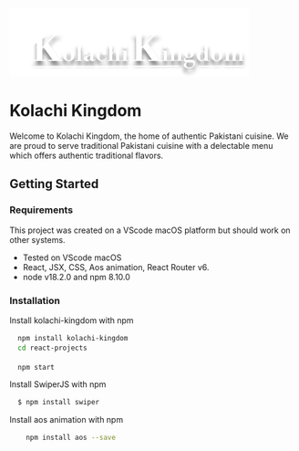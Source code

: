 ![](/src/Asset/White%20logo.png)

# Kolachi Kingdom

Welcome to Kolachi Kingdom, the home of authentic Pakistani cuisine. We are proud to serve traditional Pakistani cuisine with a delectable menu which offers authentic traditional flavors.

## Getting Started

### Requirements

This project was created on a VScode macOS platform but should work on other systems.

- Tested on VScode macOS
- React, JSX, CSS, Aos animation, React Router v6.
- node v18.2.0 and npm 8.10.0

### Installation

Install kolachi-kingdom with npm

```bash
  npm install kolachi-kingdom
  cd react-projects

  npm start
```

Install SwiperJS with npm

```bash
  $ npm install swiper
```

Install aos animation with npm

```bash
    npm install aos --save
```
